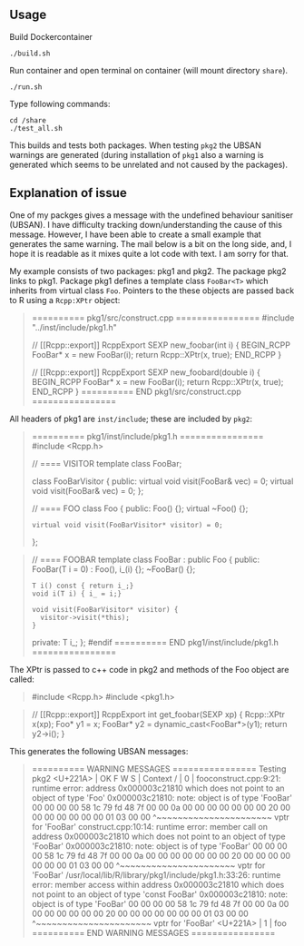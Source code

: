 
Usage
-----------------------

Build Dockercontainer
```
./build.sh
```

Run container and open terminal on container (will mount directory `share`).
```
./run.sh
```

Type following commands:
```
cd /share
./test_all.sh
```

This builds and tests both packages. When testing `pkg2` the UBSAN warnings are generated (during installation of `pkg1` also a warning is generated which seems to be unrelated and not caused by the packages). 


Explanation of issue
-----------------------

One of my packges gives a message with the undefined behaviour sanitiser (UBSAN). I have difficulty tracking down/understanding the cause of this message. However, I have been able to create a small example that generates the same warning. The mail below is a bit on the long side, and, I hope it is readable as it mixes quite a lot code with text. I am sorry for that. 

My example consists of two packages: pkg1 and pkg2. The package pkg2 links to pkg1. Package pkg1 defines a template class `FooBar<T>` which inherits from virtual class `Foo`. Pointers to the these objects are passed back to R using a `Rcpp:XPtr` object: 

> ========== pkg1/src/construct.cpp ================
> #include "../inst/include/pkg1.h"
>
> // [[Rcpp::export]]
> RcppExport SEXP new_foobar(int i) {
>   BEGIN_RCPP
>   FooBar<int>* x = new FooBar<int>(i);
>   return Rcpp::XPtr<Foo>(x, true);
>   END_RCPP
> }
>
> // [[Rcpp::export]]
> RcppExport SEXP new_foobard(double i) {
>   BEGIN_RCPP
>   FooBar<double>* x = new FooBar<double>(i);
>   return Rcpp::XPtr<Foo>(x, true);
>   END_RCPP
> }
> ========== END pkg1/src/construct.cpp ================

All headers of pkg1 are `inst/include`; these are included by `pkg2`: 

> ========== pkg1/inst/include/pkg1.h ================
> #include <Rcpp.h>
>
> // ==== VISITOR
> template<typename T> class FooBar;
>
> class FooBarVisitor {
>   public:
>     virtual void visit(FooBar<double>& vec) = 0;
>     virtual void visit(FooBar<int>& vec) = 0;
> };
>
> // ==== FOO
> class Foo {
>   public:
>     Foo() {};
>     virtual ~Foo() {};
>
>     virtual void visit(FooBarVisitor* visitor) = 0;
> };

> // ==== FOOBAR
> template<typename T>
> class FooBar : public Foo {
>   public:
>     FooBar(T i = 0) : Foo(), i_(i) {};
>     ~FooBar() {};
>
>     T i() const { return i_;}
>     void i(T i) { i_ = i;}
>
>     void visit(FooBarVisitor* visitor) {
>       visitor->visit(*this);
>     }
>   private:
>     T i_;
> };
> #endif
> ========== END pkg1/inst/include/pkg1.h ================

The XPtr is passed to c++ code in pkg2 and methods of the Foo object are called:

> #include <Rcpp.h>
> #include <pkg1.h>

> // [[Rcpp::export]]
> RcppExport int get_foobar(SEXP xp) {
>   Rcpp::XPtr<Foo> x(xp);
>   Foo* y1 = x;
>   FooBar<int>* y2 = dynamic_cast<FooBar<int>*>(y1);
>   return y2->i();
> }

This generates the following UBSAN messages:


> ========== WARNING MESSAGES ================
> Testing pkg2
> <U+221A> | OK F W S | Context
> / |  0       | fooconstruct.cpp:9:21: runtime error: <null> address 0x000003c21810 which does not point to an object of type 'Foo'
> 0x000003c21810: note: object is of type 'FooBar<int>'
>  00 00 00 00  58 1c 79 fd 48 7f 00 00  0a 00 00 00 00 00 00 00  20 00 00 00 00 00 00 00  01 03 00 00
>               ^~~~~~~~~~~~~~~~~~~~~~~
>               vptr for 'FooBar<int>'
> construct.cpp:10:14: runtime error: member call on address 0x000003c21810 which does not point to an object of type 'FooBar<int>'
> 0x000003c21810: note: object is of type 'FooBar<int>'
>  00 00 00 00  58 1c 79 fd 48 7f 00 00  0a 00 00 00 00 00 00 00  20 00 00 00 00 00 00 00  01 03 00 00
>               ^~~~~~~~~~~~~~~~~~~~~~~
>               vptr for 'FooBar<int>'
> /usr/local/lib/R/library/pkg1/include/pkg1.h:33:26: runtime error: member access within address 0x000003c21810 which does not point to an object of type 'const FooBar<int>'
> 0x000003c21810: note: object is of type 'FooBar<int>'
>  00 00 00 00  58 1c 79 fd 48 7f 00 00  0a 00 00 00 00 00 00 00  20 00 00 00 00 00 00 00  01 03 00 00
>               ^~~~~~~~~~~~~~~~~~~~~~~
>               vptr for 'FooBar<int>'
> <U+221A> |  1       | foo
> ========== END WARNING MESSAGES ================



